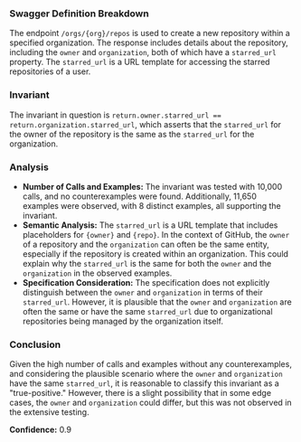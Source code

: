 ### Swagger Definition Breakdown
The endpoint `/orgs/{org}/repos` is used to create a new repository within a specified organization. The response includes details about the repository, including the `owner` and `organization`, both of which have a `starred_url` property. The `starred_url` is a URL template for accessing the starred repositories of a user.

### Invariant
The invariant in question is `return.owner.starred_url == return.organization.starred_url`, which asserts that the `starred_url` for the owner of the repository is the same as the `starred_url` for the organization.

### Analysis
- **Number of Calls and Examples:** The invariant was tested with 10,000 calls, and no counterexamples were found. Additionally, 11,650 examples were observed, with 8 distinct examples, all supporting the invariant.
- **Semantic Analysis:** The `starred_url` is a URL template that includes placeholders for `{owner}` and `{repo}`. In the context of GitHub, the `owner` of a repository and the `organization` can often be the same entity, especially if the repository is created within an organization. This could explain why the `starred_url` is the same for both the `owner` and the `organization` in the observed examples.
- **Specification Consideration:** The specification does not explicitly distinguish between the `owner` and `organization` in terms of their `starred_url`. However, it is plausible that the `owner` and `organization` are often the same or have the same `starred_url` due to organizational repositories being managed by the organization itself.

### Conclusion
Given the high number of calls and examples without any counterexamples, and considering the plausible scenario where the `owner` and `organization` have the same `starred_url`, it is reasonable to classify this invariant as a "true-positive." However, there is a slight possibility that in some edge cases, the `owner` and `organization` could differ, but this was not observed in the extensive testing.

**Confidence:** 0.9
